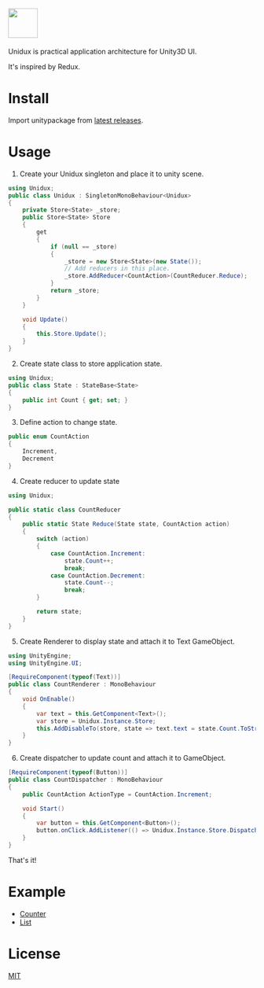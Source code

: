 # <a href="https://github.com/mattak/Unidux"><img src="https://raw.githubusercontent.com/mattak/Unidux/master/art/unidux-logo-horizontal.png" height="60"></a>

Unidux is practical application architecture for Unity3D UI.

It's inspired by Redux.

# Install

Import unitypackage from [latest releases](https://github.com/mattak/Unidux/releases).

# Usage

1) Create your Unidux singleton and place it to unity scene.

```cs
using Unidux;
public class Unidux : SingletonMonoBehaviour<Unidux>
{
    private Store<State> _store;
    public Store<State> Store
    {
        get
        {
            if (null == _store)
            {
                _store = new Store<State>(new State());
                // Add reducers in this place.
                _store.AddReducer<CountAction>(CountReducer.Reduce);
            }
            return _store;
        }
    }

    void Update()
    {
        this.Store.Update();
    }
}
```

2) Create state class to store application state.

```cs
using Unidux;
public class State : StateBase<State>
{
    public int Count { get; set; }
}
```

3) Define action to change state.

```cs
public enum CountAction
{
    Increment,
    Decrement
}
```

4) Create reducer to update state

```cs
using Unidux;

public static class CountReducer
{
    public static State Reduce(State state, CountAction action)
    {
        switch (action)
        {
            case CountAction.Increment:
                state.Count++;
                break;
            case CountAction.Decrement:
                state.Count--;
                break;
        }

        return state;
    }
}
```

5) Create Renderer to display state and attach it to Text GameObject.

```cs
using UnityEngine;
using UnityEngine.UI;

[RequireComponent(typeof(Text))]
public class CountRenderer : MonoBehaviour
{
    void OnEnable()
    {
        var text = this.GetComponent<Text>();
        var store = Unidux.Instance.Store;
        this.AddDisableTo(store, state => text.text = state.Count.ToString());
    }
}
```

6) Create dispatcher to update count and attach it to GameObject.

```cs
[RequireComponent(typeof(Button))]
public class CountDispatcher : MonoBehaviour
{
    public CountAction ActionType = CountAction.Increment;

    void Start()
    {
        var button = this.GetComponent<Button>();
        button.onClick.AddListener(() => Unidux.Instance.Store.Dispatch(ActionType));
    }
}
```

That's it!


# Example

- [Counter](Assets/UniduxExample/Counter)
- [List](Assets/UniduxExample/List)

# License

[MIT](./LICENSE.md)
